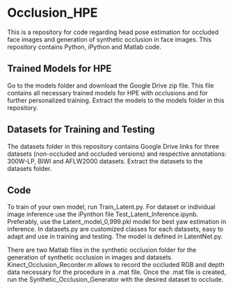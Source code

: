# Occlusion_HPE

This is a repository for code regarding head pose estimation for occluded face images and generation of synthetic occlusion in face images.
This repository contains Python, iPython and Matlab code.

## Trained Models for HPE

Go to the models folder and download the Google Drive zip file. This file contains all necessary trained models for HPE with occlusions and for further personalized training. 
Extract the models to the models folder in this repository.

## Datasets for Training and Testing

The datasets folder in this repository contains Google Drive links for three datasets (non-occluded and occluded versions) and respective annotations: 300W-LP, BIWI and AFLW2000 datasets. Extract the datasets to the datasets folder.

## Code

To train of your own model, run Train_Latent.py. For dataset or individual image inference use the iPynthon file Test_Latent_Inference.ipynb.
Preferably, use the Latent_model_0,999.pkl model for best yaw estimation in inference.
In datasets.py are customized classes for each datasets, easy to adapt and use in training and testing. The model is defined in LatentNet.py. 

There are two Matlab files in the synthetic occlusion folder for the generation of synthetic occlusion in images and datasets.
Kinect_Occlusion_Recorder.m allows to record the occluded RGB and depth data necessary for the procedure in a .mat file. 
Once the .mat file is created, run the Synthetic_Occlusion_Generator with the desired dataset to occlude.
